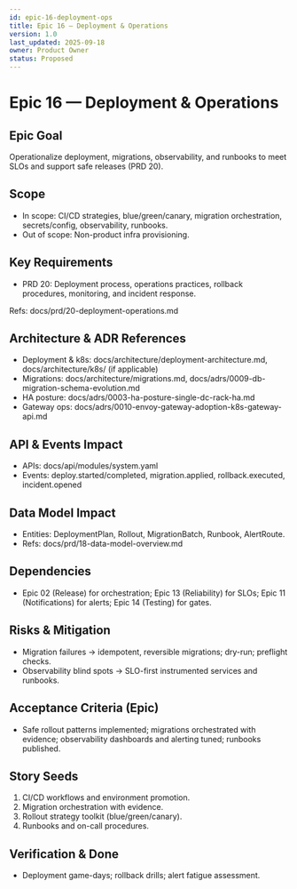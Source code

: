 ```yaml
---
id: epic-16-deployment-ops
title: Epic 16 — Deployment & Operations
version: 1.0
last_updated: 2025-09-18
owner: Product Owner
status: Proposed
---
```


# Epic 16 — Deployment & Operations

## Epic Goal
Operationalize deployment, migrations, observability, and runbooks to meet SLOs and support safe releases (PRD 20).

## Scope
- In scope: CI/CD strategies, blue/green/canary, migration orchestration, secrets/config, observability, runbooks.
- Out of scope: Non-product infra provisioning.

## Key Requirements
- PRD 20: Deployment process, operations practices, rollback procedures, monitoring, and incident response.

Refs: docs/prd/20-deployment-operations.md

## Architecture & ADR References
- Deployment & k8s: docs/architecture/deployment-architecture.md, docs/architecture/k8s/ (if applicable)
- Migrations: docs/architecture/migrations.md, docs/adrs/0009-db-migration-schema-evolution.md
- HA posture: docs/adrs/0003-ha-posture-single-dc-rack-ha.md
- Gateway ops: docs/adrs/0010-envoy-gateway-adoption-k8s-gateway-api.md

## API & Events Impact
- APIs: docs/api/modules/system.yaml
- Events: deploy.started/completed, migration.applied, rollback.executed, incident.opened

## Data Model Impact
- Entities: DeploymentPlan, Rollout, MigrationBatch, Runbook, AlertRoute.
- Refs: docs/prd/18-data-model-overview.md

## Dependencies
- Epic 02 (Release) for orchestration; Epic 13 (Reliability) for SLOs; Epic 11 (Notifications) for alerts; Epic 14 (Testing) for gates.

## Risks & Mitigation
- Migration failures → idempotent, reversible migrations; dry-run; preflight checks.
- Observability blind spots → SLO-first instrumented services and runbooks.

## Acceptance Criteria (Epic)
- Safe rollout patterns implemented; migrations orchestrated with evidence; observability dashboards and alerting tuned; runbooks published.

## Story Seeds
1) CI/CD workflows and environment promotion.
2) Migration orchestration with evidence.
3) Rollout strategy toolkit (blue/green/canary).
4) Runbooks and on-call procedures.

## Verification & Done
- Deployment game-days; rollback drills; alert fatigue assessment.

